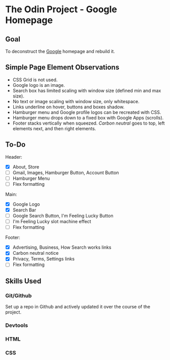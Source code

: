 # The Odin Project - Google Homepage

## Goal

To deconstruct the [Google](http://www.google.com) homepage and rebuild it.

## Simple Page Element Observations

- CSS Grid is not used.
- Google logo is an image.
- Search box has limited scaling with window size (defined min and max size).
- No text or image scaling with window size, only whitespace.
- Links underline on hover, buttons and boxes shadow.
- Hamburger menu and Google profile logos can be recreated with CSS.
- Hamburger menu drops down to a fixed box with Google Apps (scrolls).
- Footer stacks vertically when squeezed. *Carbon neutral* goes to top, left elements next, and then right elements.

## To-Do

Header:

- [x] About, Store
- [ ] Gmail, Images, Hamburger Button, Account Button
- [ ] Hamburger Menu
- [ ] Flex formatting

Main:

- [x] Google Logo
- [x] Search Bar
- [ ] Google Search Button, I'm Feeling Lucky Button
- [ ] I'm Feeling Lucky slot machine effect
- [ ] Flex formatting

Footer:

- [x] Advertising, Business, How Search works links
- [x] Carbon neutral notice
- [x] Privacy, Terms, Settings links
- [ ] Flex formatting

## Skills Used

### Git/Github

Set up a repo in Github and actively updated it over the course of the project.

### Devtools

### HTML

### CSS
